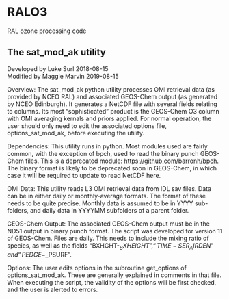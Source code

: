 # RALO3
RAL ozone processing code

## The sat_mod_ak utility
Developed by Luke Surl 2018-08-15<br/>
Modified by Maggie Marvin 2019-08-15

Overview: The sat_mod_ak python utility processes OMI retrieval data (as provided by NCEO RAL) 
and associated GEOS-Chem output (as generated by NCEO Edinburgh). It generates a NetCDF file with several 
fields relating to columns. Its most “sophisticated” product is the GEOS-Chem O3 column with OMI averaging 
kernals and priors applied. For normal operation, the user should only need to edit the associated options 
file, options_sat_mod_ak, before executing the utility.

Dependencies: This utility runs in python. Most modules used are fairly common, with the exception of bpch, 
used to read the binary punch GEOS-Chem files. This is a deprecated module: https://github.com/barronh/bpch. The 
binary format is likely to be deprecated soon in GEOS-Chem, in which case it will be required to update to read 
NetCDF here.

OMI Data: This utility reads L3 OMI retrieval data from IDL sav files. Data can be in either daily or monthly-average 
formats. The format of these needs to be quite precise. Monthly data is assumed to be in YYYY sub-folders, 
and daily data in YYYYMM subfolders of a parent folder.

GEOS-Chem Output: The associated GEOS-Chem output must be in the ND51 output in binary punch format. The script was 
developed for version 11 of GEOS-Chem. Files are daily. This needs to include the mixing ratio of species, as well as 
the fields “BXHGHT-$_BXHEIGHT”, “TIME-SER_AIRDEN” and “PEDGE-$_PSURF”.

Options: The user edits options in the subroutine get_options of options_sat_mod_ak. These are generally explained in 
comments in that file. When executing the script, the validity of the options will be first checked, and the 
user is alerted to errors.
